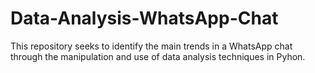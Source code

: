 # Data-Analysis-WhatsApp-Chat
This repository seeks to identify the main trends in a WhatsApp chat through the manipulation and use of data analysis techniques in Pyhon.
